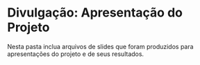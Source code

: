 # Divulgação: Apresentação do Projeto
Nesta pasta inclua arquivos de slides que foram produzidos para apresentações do projeto e de seus resultados.
